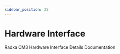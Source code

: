 ```yaml
---
sidebar_position: 25
---
```


# Hardware Interface

Radxa CM3 Hardware Interface Details Documentation

<!-- <DocCardList /> -->
